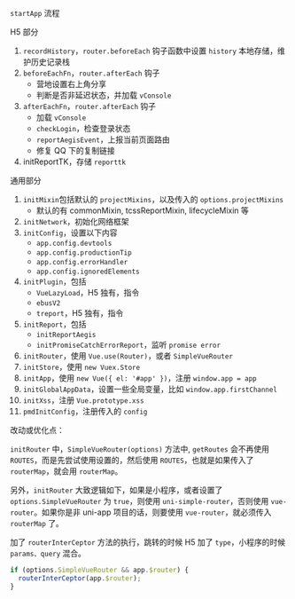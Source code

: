 `startApp` 流程

H5 部分

1. `recordHistory`，`router.beforeEach` 钩子函数中设置 `history` 本地存储，维护历史记录栈
2. `beforeEachFn`，`router.afterEach` 钩子
   - 营地设置右上角分享
   - 判断是否非延迟状态，并加载 `vConsole`
3. `afterEachFn`，`router.afterEach` 钩子
   - 加载 `vConsole`
   - `checkLogin`，检查登录状态
   - `reportAegisEvent`，上报当前页面路由
   - 修复 QQ 下的复制链接
4. initReportTK，存储 `reporttk`


通用部分

1. `initMixin`包括默认的 `projectMixins`，以及传入的 `options.projectMixins`
   - 默认的有 commonMixin, tcssReportMixin, lifecycleMixin 等
2. `initNetwork`，初始化网络框架
3. `initConfig`，设置以下内容
   - `app.config.devtools`
   - `app.config.productionTip`
   - `app.config.errorHandler`
   - `app.config.ignoredElements`
4. `initPlugin`，包括
   - `VueLazyLoad`，H5 独有，指令
   - `ebusV2`
   - `treport`，H5 独有，指令
5. `initReport`，包括
   - `initReportAegis`
   - `initPromiseCatchErrorReport`，监听 `promise error`
6. `initRouter`，使用 `Vue.use(Router)`，或者 `SimpleVueRouter`
7. `initStore`，使用 `new Vuex.Store`
8. `initApp`，使用 `new Vue({ el: '#app' })`，注册 `window.app = app`
9.  `initGlobalAppData`，设置一些全局变量，比如 `window.app.firstChannel`
10. `initXss`，注册 `Vue.prototype.xss`
11. `pmdInitConfig`，注册传入的 `config`


改动或优化点：

`initRouter` 中，`SimpleVueRouter(options)` 方法中, `getRoutes` 会不再使用 `ROUTES`，而是先尝试使用设置的，然后使用 `ROUTES`，也就是如果传入了 `routerMap`，就会用 `routerMap`。

另外，`initRouter` 大致逻辑如下，如果是小程序，或者设置了 `options.SimpleVueRouter` 为 `true`，则使用 `uni-simple-router`，否则使用 `vue-router`。如果你是非 uni-app 项目的话，则要使用 `vue-router`，就必须传入 `routerMap` 了。


加了 `routerInterCeptor` 方法的执行，跳转的时候 H5 加了 `type`，小程序的时候 `params、query` 混合。

```ts
if (options.SimpleVueRouter && app.$router) {
  routerInterCeptor(app.$router);
}
```
